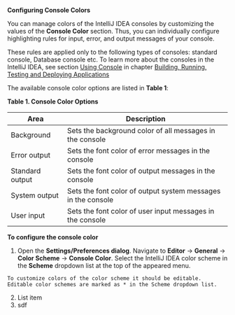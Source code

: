 **Configuring Console Colors**

You can manage colors of the IntelliJ IDEA consoles by customizing the values of the **Console Color** section. Thus, you can individually configure highlighting rules for input, error, and output messages of your console. 

These rules are applied only to the following types of consoles: standard console, Database console etc. To learn more about the consoles in the IntelliJ IDEA, see section [Using Console](UsingConsole.md) in chapter [Building, Running, Testing and Deploying Applications ](RunningApplications.md) 

The available console color options are listed in **Table 1**:

**Table 1. Console Color Options** 

|Area|  Description|
|--|--|
| Background| Sets the background color of all messages in the console |
| Error output | Sets the font color of error messages in the console |
| Standard output | Sets the font color of output messages in the console  |
| System output | Sets the font color of output system messages in the console |
| User input| Sets the font color of user input messages in the console |

**To configure the console color**

 1. Open the **Settings/Preferences dialog**. Navigate to **Editor** -> **General** -> **Color Scheme** -> **Console Color**. Select the IntelliJ IDEA color scheme in the **Scheme** dropdown list at the top of the appeared menu. 
 
`To customize colors of the color scheme it should be editable. Editable color schemes are marked as * in the Scheme dropdown list.`

 2. List item
 3. sdf


